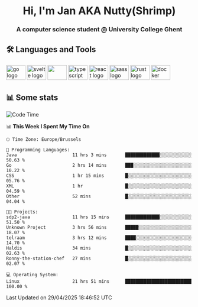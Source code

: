 <h1 align="center">Hi, I'm Jan AKA Nutty(Shrimp)</h1>
<h3 align="center">A computer science student @ University College Ghent</h3>

<h2 align="left">🛠️ Languages and Tools</h2>

###

<div align="left">
  <img src="https://cdn.jsdelivr.net/gh/devicons/devicon/icons/go/go-original.svg" height="40" width="52" alt="go logo"  />
  <img src="https://cdn.jsdelivr.net/gh/devicons/devicon@latest/icons/svelte/svelte-original.svg"  height="40" width="52" alt="svelte logo" />
  <img src="https://cdn.jsdelivr.net/gh/devicons/devicon@latest/icons/tailwindcss/tailwindcss-original.svg" height="40" width="52" />
  <img src="https://cdn.jsdelivr.net/gh/devicons/devicon/icons/typescript/typescript-original.svg" height="40" width="52" alt="typescript logo"  />
  <img src="https://cdn.jsdelivr.net/gh/devicons/devicon/icons/react/react-original.svg" height="40" width="52" alt="react logo"  />
  <img src="https://cdn.jsdelivr.net/gh/devicons/devicon/icons/sass/sass-original.svg" height="40" width="52" alt="sass logo"  />
  <img src="https://cdn.jsdelivr.net/gh/devicons/devicon@latest/icons/rust/rust-original.svg" height="40" width="52" alt="rust logo" />
  <img src="https://cdn.jsdelivr.net/gh/devicons/devicon/icons/docker/docker-original.svg" height="40" width="52" alt="docker logo"  />
</div>

<h2>📊 Some stats</h2>

<!--START_SECTION:waka-->
![Code Time](http://img.shields.io/badge/Code%20Time-5%2C874%20hrs%2010%20mins-blue)

📊 **This Week I Spent My Time On** 

```text
🕑︎ Time Zone: Europe/Brussels

💬 Programming Languages: 
Java                     11 hrs 3 mins       █████████████░░░░░░░░░░░░   50.63 % 
Go                       2 hrs 14 mins       ███░░░░░░░░░░░░░░░░░░░░░░   10.22 % 
CSS                      1 hr 15 mins        █░░░░░░░░░░░░░░░░░░░░░░░░   05.76 % 
XML                      1 hr                █░░░░░░░░░░░░░░░░░░░░░░░░   04.59 % 
Other                    52 mins             █░░░░░░░░░░░░░░░░░░░░░░░░   04.04 % 

🐱‍💻 Projects: 
sdp2-java                11 hrs 15 mins      █████████████░░░░░░░░░░░░   51.50 % 
Unknown Project          3 hrs 56 mins       █████░░░░░░░░░░░░░░░░░░░░   18.07 % 
telraam                  3 hrs 12 mins       ████░░░░░░░░░░░░░░░░░░░░░   14.70 % 
Haldis                   34 mins             █░░░░░░░░░░░░░░░░░░░░░░░░   02.63 % 
Ronny-the-station-chef   27 mins             █░░░░░░░░░░░░░░░░░░░░░░░░   02.07 % 

💻 Operating System: 
Linux                    21 hrs 51 mins      █████████████████████████   100.00 % 
```


 Last Updated on 29/04/2025 18:46:52 UTC
<!--END_SECTION:waka-->
